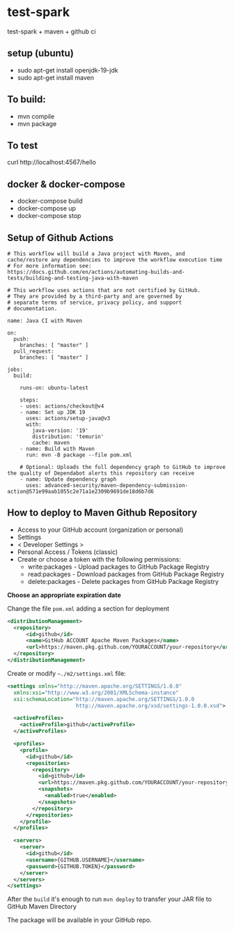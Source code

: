 # test-spark
test-spark + maven + github ci

## setup (ubuntu)
- sudo apt-get install openjdk-19-jdk
- sudo apt-get install maven

## To build:
- mvn compile
- mvn package

## To test
curl http://localhost:4567/hello


## docker & docker-compose
- docker-compose build
- docker-compose up
- docker-compose stop

## Setup of Github Actions
```
# This workflow will build a Java project with Maven, and cache/restore any dependencies to improve the workflow execution time
# For more information see: https://docs.github.com/en/actions/automating-builds-and-tests/building-and-testing-java-with-maven

# This workflow uses actions that are not certified by GitHub.
# They are provided by a third-party and are governed by
# separate terms of service, privacy policy, and support
# documentation.

name: Java CI with Maven

on:
  push:
    branches: [ "master" ]
  pull_request:
    branches: [ "master" ]

jobs:
  build:

    runs-on: ubuntu-latest

    steps:
    - uses: actions/checkout@v4
    - name: Set up JDK 19
      uses: actions/setup-java@v3
      with:
        java-version: '19'
        distribution: 'temurin'
        cache: maven
    - name: Build with Maven
      run: mvn -B package --file pom.xml

    # Optional: Uploads the full dependency graph to GitHub to improve the quality of Dependabot alerts this repository can receive
    - name: Update dependency graph
      uses: advanced-security/maven-dependency-submission-action@571e99aab1055c2e71a1e2309b9691de18d6b7d6
```

## How to deploy to Maven Github Repository

- Access to your GitHub account (organization or personal)
- Settings
- < Developer Settings >
- Personal Access / Tokens (classic)
- Create or choose a token with the following permissions:
  * write:packages - Upload packages to GitHub Package Registry
  * read:packages - Download packages from GitHub Package Registry
  * delete:packages - Delete packages from GitHub Package Registry

**Choose an appropriate expiration date**

Change the file `pom.xml` adding a section for deployment
```xml
<distributionManagement>
  <repository>
      <id>github</id>
      <name>GitHub ACCOUNT Apache Maven Packages</name>
      <url>https://maven.pkg.github.com/YOURACCOUNT/your-repository</url>
  </repository>
</distributionManagement>
```

Create or modify `~./m2/settings.xml` file:
```xml
<settings xmlns="http://maven.apache.org/SETTINGS/1.0.0"
  xmlns:xsi="http://www.w3.org/2001/XMLSchema-instance"
  xsi:schemaLocation="http://maven.apache.org/SETTINGS/1.0.0
                      http://maven.apache.org/xsd/settings-1.0.0.xsd">

  <activeProfiles>
    <activeProfile>github</activeProfile>
  </activeProfiles>

  <profiles>
    <profile>
      <id>github</id>
      <repositories>
        <repository>
          <id>github</id>
          <url>https://maven.pkg.github.com/YOURACCOUNT/your-repository</url>
          <snapshots>
            <enabled>true</enabled>
          </snapshots>
        </repository>
      </repositories>
    </profile>
  </profiles>

  <servers>
    <server>
      <id>github</id>
      <username>{GITHUB.USERNAME}</username>
      <password>{GITHUB.TOKEN}</password>
    </server>
  </servers>
</settings>
```

After the `build` it's enough to run `mvn deploy` to transfer your JAR file to GitHub Maven Directory

The package will be available in your GitHub repo.
